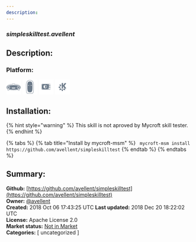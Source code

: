 ```yaml
---
description: 
---
```


### _simpleskilltest.avellent_  
## Description:  
  
  
  
### Platform:  
 ![Mark I](../.gitbook/assets/mark-1-icon.png)  ![Mark II](../.gitbook/assets/mark-2-icon.png)  ![Picroft](../.gitbook/assets/picroft-icon.png)  ![plasmoid](../.gitbook/assets/kde.png)   
## Installation:  
{% hint style="warning" %}
This skill is not aproved by Mycroft skill tester.
{% endhint %}
    
{% tabs %}
{% tab title="Install by mycroft-msm" %}
``` mycroft-msm install https://github.com/avellent/simpleskilltest```
{% endtab %}
  {% endtabs %}
    
## Summary:  
**Github:** [https://github.com/avellent/simpleskilltest](https://github.com/avellent/simpleskilltest)  
**Owner:** [@avellent](https://github.com/avellent)  
**Created:** 2018 Oct 06 17:43:25 UTC  **Last updated:** 2018 Dec 20 18:22:02 UTC  
**License:** Apache License 2.0  
**Market status:** [Not in Market](https://market.mycroft.ai/skill/)  
**Categories:** [ uncategorized ]   
